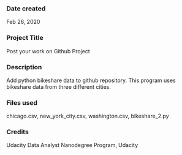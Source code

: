### Date created
Feb 26, 2020

### Project Title
Post your work on Github Project

### Description
Add python bikeshare data to github repository. This program uses bikeshare data from three different cities.

### Files used
chicago.csv, new_york_city.csv, washington.csv, bikeshare_2.py

### Credits
Udacity Data Analyst Nanodegree Program, Udacity

